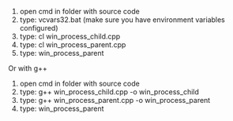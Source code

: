 1. open cmd in folder with source code
2. type: vcvars32.bat (make sure you have environment variables configured)
3. type: cl win_process_child.cpp
4. type: cl win_process_parent.cpp
5. type: win_process_parent

Or with g++
1. open cmd in folder with source code
3. type: g++ win_process_child.cpp -o win_process_child
4. type: g++ win_process_parent.cpp -o win_process_parent
5. type: win_process_parent